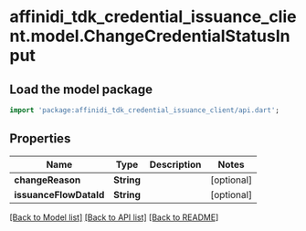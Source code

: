 # affinidi_tdk_credential_issuance_client.model.ChangeCredentialStatusInput

## Load the model package

```dart
import 'package:affinidi_tdk_credential_issuance_client/api.dart';
```

## Properties

| Name                   | Type       | Description | Notes      |
| ---------------------- | ---------- | ----------- | ---------- |
| **changeReason**       | **String** |             | [optional] |
| **issuanceFlowDataId** | **String** |             | [optional] |

[[Back to Model list]](../README.md#documentation-for-models) [[Back to API list]](../README.md#documentation-for-api-endpoints) [[Back to README]](../README.md)
